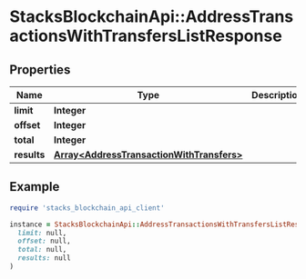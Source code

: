# StacksBlockchainApi::AddressTransactionsWithTransfersListResponse

## Properties

| Name | Type | Description | Notes |
| ---- | ---- | ----------- | ----- |
| **limit** | **Integer** |  |  |
| **offset** | **Integer** |  |  |
| **total** | **Integer** |  |  |
| **results** | [**Array&lt;AddressTransactionWithTransfers&gt;**](AddressTransactionWithTransfers.md) |  |  |

## Example

```ruby
require 'stacks_blockchain_api_client'

instance = StacksBlockchainApi::AddressTransactionsWithTransfersListResponse.new(
  limit: null,
  offset: null,
  total: null,
  results: null
)
```

